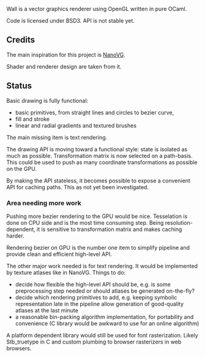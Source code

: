 Wall is a vector graphics renderer using OpenGL written in pure OCaml.

Code is licensed under BSD3.
API is not stable yet.

## Credits

The main inspiration for this project is
[NanoVG](https://github.com/memononen/nanovg).

Shader and renderer design are taken from it.

## Status

Basic drawing is fully functional:
* basic primitives, from straight lines and circles to bezier curve,
* fill and stroke
* linear and radial gradients and textured brushes

The main missing item is text rendering.

The drawing API is moving toward a functional style: state is isolated as much
as possible.  Transformation matrix is now selected on a path-basis.  This
could be used to push as many coordinate transformations as possible on the
GPU.

By making the API stateless, it becomes possible to expose a convenient API for
caching paths.  This as not yet been investigated.

### Area needing more work

Pushing more bezier rendering to the GPU would be nice.  Tesselation is done on
CPU side and is the most time consuming step.  Being resolution-dependent, it
is sensitive to transformation matrix and makes caching harder.

Rendering bezier on GPU is the number one item to simplify pipeline and
provide clean and efficient high-level API.

The other major work needed is for text rendering.  It would be implemented by
texture atlases like in NanoVG.  Things to do:
* decide how flexible the high-level API should be, e.g. is some preprocessing
  step needed or should atlases be generated on-the-fly?
* decide which rendering primitives to add, e.g. keeping symbolic
  representation late in the pipeline allow generation of good-quality atlases
  at the last minute
* a reasonable bin-packing algorithm implementation, for portability and
  convenience (C library would be awkward to use for an online algorithm)

A platform dependent library would still be used for font rasterization.
Likely Stb_truetype in C and custom plumbing to browser rasterizers in web
browsers.
